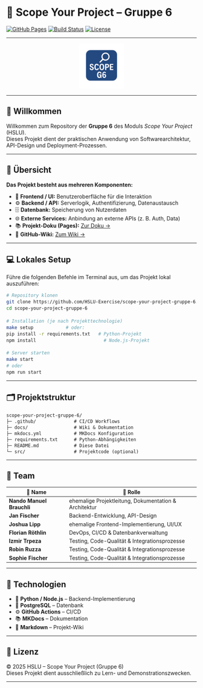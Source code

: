 # 🚀 Scope Your Project – Gruppe 6  
[![GitHub Pages](https://img.shields.io/badge/docs-online-blue)](https://hslu-exercise.github.io/scope-your-project-gruppe-6/)
[![Build Status](https://img.shields.io/github/actions/workflow/status/HSLU-Exercise/scope-your-project-gruppe-6/docs.yml?branch=main)](https://github.com/HSLU-Exercise/scope-your-project-gruppe-6/actions)
[![License](https://img.shields.io/badge/license-HSLU-lightgrey)](#📄-lizenz)

---

<p align="center">
  <img src="docs/logo.png" width="120" alt="Scope Your Project Logo">
</p>

---

## 🎯 Willkommen  
Willkommen zum Repository der **Gruppe 6** des Moduls *Scope Your Project* (HSLU).  
Dieses Projekt dient der praktischen Anwendung von Softwarearchitektur, API-Design und Deployment-Prozessen.

---

## 📘 Übersicht  
**Das Projekt besteht aus mehreren Komponenten:**
- 🧩 **Frontend / UI:** Benutzeroberfläche für die Interaktion  
- ⚙️ **Backend / API:** Serverlogik, Authentifizierung, Datenaustausch  
- 🗄️ **Datenbank:** Speicherung von Nutzerdaten  
- 🌐 **Externe Services:** Anbindung an externe APIs (z. B. Auth, Data)  
- 📚 **Projekt-Doku (Pages):** [Zur Doku →](https://hslu-exercise.github.io/scope-your-project-gruppe-6/)
- 📖 **GitHub-Wiki:** [Zum Wiki →](https://github.com/HSLU-Exercise/scope-your-project-gruppe-6/wiki)


---

## 💻 Lokales Setup  
Führe die folgenden Befehle im Terminal aus, um das Projekt lokal auszuführen:

```bash
# Repository klonen
git clone https://github.com/HSLU-Exercise/scope-your-project-gruppe-6.git
cd scope-your-project-gruppe-6

# Installation (je nach Projekttechnologie)
make setup            # oder:
pip install -r requirements.txt   # Python-Projekt
npm install                         # Node.js-Projekt

# Server starten
make start
# oder
npm run start
```

---

## 🗂️ Projektstruktur  
```
scope-your-project-gruppe-6/
├─ .github/              # CI/CD Workflows  
├─ docs/                 # Wiki & Dokumentation  
├─ mkdocs.yml            # MKDocs Konfiguration  
├─ requirements.txt      # Python-Abhängigkeiten  
├─ README.md             # Diese Datei  
└─ src/                  # Projektcode (optional)
```

---

## 👥 Team  
| 👤 Name | 💼 Rolle |
|---------|-----------|
| **Nando Manuel Brauchli** | ehemalige Projektleitung, Dokumentation & Architektur |
| **Jan Fischer** | Backend-Entwicklung, API-Design |
| **Joshua Lipp** | ehemalige Frontend-Implementierung, UI/UX |
| **Florian Röthlin** | DevOps, CI/CD & Datenbankverwaltung |
| **Izmir Trpeza** | Testing, Code-Qualität & Integrationsprozesse |
| **Robin Ruzza** | Testing, Code-Qualität & Integrationsprozesse |
| **Sophie Fischer** | Testing, Code-Qualität & Integrationsprozesse |
---

## 🧠 Technologien  
- 🐍 **Python / Node.js** – Backend-Implementierung  
- 🐘 **PostgreSQL** – Datenbank  
- ⚙️ **GitHub Actions** – CI/CD  
- 📚 **MKDocs** – Dokumentation  
- 🧾 **Markdown** – Projekt-Wiki  

---

## 📄 Lizenz  
© 2025 HSLU – Scope Your Project (Gruppe 6)  
Dieses Projekt dient ausschließlich zu Lern- und Demonstrationszwecken.

---
